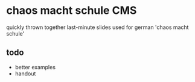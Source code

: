 # chaos macht schule CMS

quickly thrown together last-minute slides used for german 'chaos macht schule'

## todo

 * better examples
 * handout
